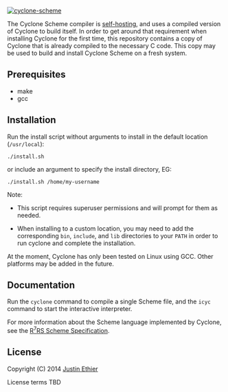[<img src="https://raw.githubusercontent.com/justinethier/cyclone/master/docs/images/cyclone-logo-03-header.png" alt="cyclone-scheme">](http://github.com/justinethier/cyclone)

The Cyclone Scheme compiler is [self-hosting](https://en.wikipedia.org/wiki/Self-hosting), and uses a compiled version of Cyclone to build itself. In order to get around that requirement when installing Cyclone for the first time, this repository contains a copy of Cyclone that is already compiled to the necessary C code. This copy may be used to build and install Cyclone Scheme on a fresh system.

Prerequisites
-------------

- make
- gcc

Installation
------------

Run the install script without arguments to install in the default location (`/usr/local`):

    ./install.sh  

 or include an argument to specify the install directory, EG:

    ./install.sh /home/my-username

Note:

- This script requires superuser permissions and will prompt for them as needed.

- When installing to a custom location, you may need to add the corresponding `bin`, `include`, and `lib` directories to your `PATH` in order to run cyclone and complete the installation.

At the moment, Cyclone has only been tested on Linux using GCC. Other platforms may be added in the future.

Documentation
-------------
Run the `cyclone` command to compile a single Scheme file, and the `icyc` command to start the interactive interpreter.

For more information about the Scheme language implemented by Cyclone, see the [R<sup>7</sup>RS Scheme Specification](http://trac.sacrideo.us/wg/wiki).

License
-------
Copyright (C) 2014 [Justin Ethier](http://github.com/justinethier)

License terms TBD
